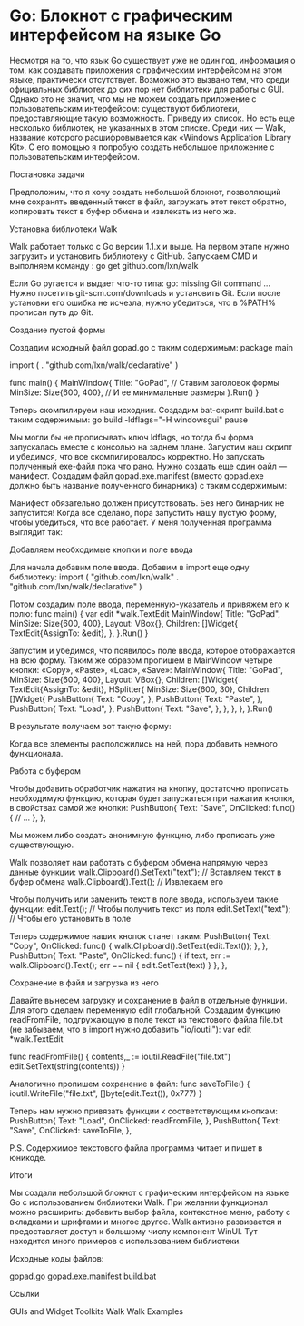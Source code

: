 Go: Блокнот с графическим интерфейсом на языке Go
======
Несмотря на то, что язык Go существует уже не один год, информация о том, как создавать приложения с графическим интерфейсом на этом языке, практически отсутствует. Возможно это вызвано тем, что среди официальных библиотек до сих пор нет библиотеки для работы с GUI. Однако это не значит, что мы не можем создать приложение с пользовательским интерфейсом: существуют библиотеки, предоставляющие такую возможность. Приведу их список. Но есть еще несколько библиотек, не указанных в этом списке. Среди них — Walk, название которого расшифровывается как «Windows Application Library Kit». С его помощью я попробую создать небольшое приложение с пользовательским интерфейсом.

Постановка задачи

Предположим, что я хочу создать небольшой блокнот, позволяющий мне сохранять введенный текст в файл, загружать этот текст обратно, копировать текст в буфер обмена и извлекать из него же. 

Установка библиотеки Walk

Walk работает только с Go версии 1.1.x и выше. На первом этапе нужно загрузить и установить библиотеку с GitHub. Запускаем CMD и выполняем команду :
go get github.com/lxn/walk

Если Go ругается и выдает что-то типа:
go: missing Git command ...
Нужно посетить git-scm.com/downloads и установить Git. Если после установки его ошибка не исчезла, нужно убедиться, что в %PATH% прописан путь до Git.

Создание пустой формы

Создадим исходный файл gopad.go с таким содержимым:
package main

import (
    . "github.com/lxn/walk/declarative"
)

func main() {
    MainWindow{
        Title:   "GoPad", // Ставим заголовок формы
        MinSize: Size{600, 400}, // И ее минимальные размеры
    }.Run()
}

Теперь скомпилируем наш исходник. Создадим bat-скрипт build.bat с таким содержимым:
go build -ldflags="-H windowsgui"
pause

Мы могли бы не прописывать ключ ldflags, но тогда бы форма запускалась вместе с консолью на заднем плане. Запустим наш скрипт и убедимся, что все скомпилировалось корректно. Но запускать полученный exe-файл пока что рано. Нужно создать еще один файл — манифест. Создадим файл gopad.exe.manifest (вместо gopad.exe должно быть название полученного бинарника) с таким содержимым:
<?xml version="1.0" encoding="UTF-8" standalone="yes"?>
<assembly xmlns="urn:schemas-microsoft-com:asm.v1" manifestVersion="1.0">
    <assemblyIdentity version="1.0.0.0" processorArchitecture="*" name="SomeName" type="win32"/>
    <dependency>
        <dependentAssembly>
            <assemblyIdentity type="win32" name="Microsoft.Windows.Common-Controls" version="6.0.0.0" processorArchitecture="*" publicKeyToken="6595b64144ccf1df" language="*"/>
        </dependentAssembly>
    </dependency>
</assembly>

Манифест обязательно должен присутствовать. Без него бинарник не запустится!
Когда все сделано, пора запустить нашу пустую форму, чтобы убедиться, что все работает. У меня полученная программа выглядит так:


Добавляем необходимые кнопки и поле ввода

Для начала добавим поле ввода. Добавим в import еще одну библиотеку:
import (
    "github.com/lxn/walk"
    . "github.com/lxn/walk/declarative"
)

Потом создадим поле ввода, переменную-указатель и привяжем его к полю:
func main() {
    var edit *walk.TextEdit
    MainWindow{
        Title:   "GoPad",
        MinSize: Size{600, 400},
        Layout:  VBox{},
        Children: []Widget{
            TextEdit{AssignTo: &edit},
        },
    }.Run()
}

Запустим и убедимся, что появилось поле ввода, которое отображается на всю форму.
Таким же образом пропишем в MainWindow четыре кнопки: «Copy», «Paste», «Load», «Save»:
MainWindow{
     Title:   "GoPad",
     MinSize: Size{600, 400},
     Layout:  VBox{},
     Children: []Widget{
            TextEdit{AssignTo: &edit},
            HSplitter{
        	MinSize: Size{600, 30},
                Children: []Widget{
                	PushButton{
            		    Text: "Copy",
            		},
            		PushButton{
                	    Text: "Paste",
            		},
            		PushButton{
                	    Text: "Load",
            		},
            		PushButton{
                	    Text: "Save",
           		},
                },
           },
      },
}.Run()

В результате получаем вот такую форму:

Когда все элементы расположились на ней, пора добавить немного функционала.

Работа с буфером

Чтобы добавить обработчик нажатия на кнопку, достаточно прописать необходимую функцию, которая будет запускаться при нажатии кнопки, в свойствах самой же кнопки:
PushButton{
      Text: "Save",
       OnClicked: func() {
              // ...
       },
},

Мы можем либо создать анонимную функцию, либо прописать уже существующую.

Walk позволяет нам работать с буфером обмена напрямую через данные функции:
walk.Clipboard().SetText("text"); // Вставляем текст в буфер обмена
walk.Clipboard().Text(); // Извлекаем его

Чтобы получить или заменить текст в поле ввода, используем такие функции:
edit.Text(); // Чтобы получить текст из поля
edit.SetText("text"); // Чтобы его установить в поле

Теперь содержимое наших кнопок станет таким:
PushButton{
        Text: "Copy",
        OnClicked: func() {
                 walk.Clipboard().SetText(edit.Text());
        },
},
PushButton{
       Text: "Paste",
       OnClicked: func() {
                  if text, err := walk.Clipboard().Text(); err == nil {
                           edit.SetText(text)
                  }
       },
},


Сохранение в файл и загрузка из него

Давайте вынесем загрузку и сохранение в файл в отдельные функции. Для этого сделаем переменную edit глобальной. Создадим функцию readFromFile, подгружающую в поле текст из текстового файла file.txt (не забываем, что в import нужно добавить "io/ioutil"):
var edit *walk.TextEdit

func readFromFile() {
    contents,_ := ioutil.ReadFile("file.txt")
    edit.SetText(string(contents))
}

Аналогично пропишем сохранение в файл:
func saveToFile() {
    ioutil.WriteFile("file.txt", []byte(edit.Text()), 0x777)
}

Теперь нам нужно привязать функции к соответствующим кнопкам:
PushButton{
        Text: "Load",
        OnClicked: readFromFile,
},
PushButton{
        Text: "Save",
        OnClicked: saveToFile,
},

P.S. Содержимое текстового файла программа читает и пишет в юникоде.

Итоги

Мы создали небольшой блокнот с графическим интерфейсом на языке Go с использованием библиотеки Walk. При желании функционал можно расширить: добавить выбор файла, контекстное меню, работу с вкладками и шрифтами и многое другое. Walk активно развивается и предоставляет доступ к большому числу компонент WinUI. Тут находится много примеров с использованием библиотеки. 

Исходные коды файлов:

gopad.go
gopad.exe.manifest
build.bat

Ссылки

GUIs and Widget Toolkits
Walk
Walk Examples
